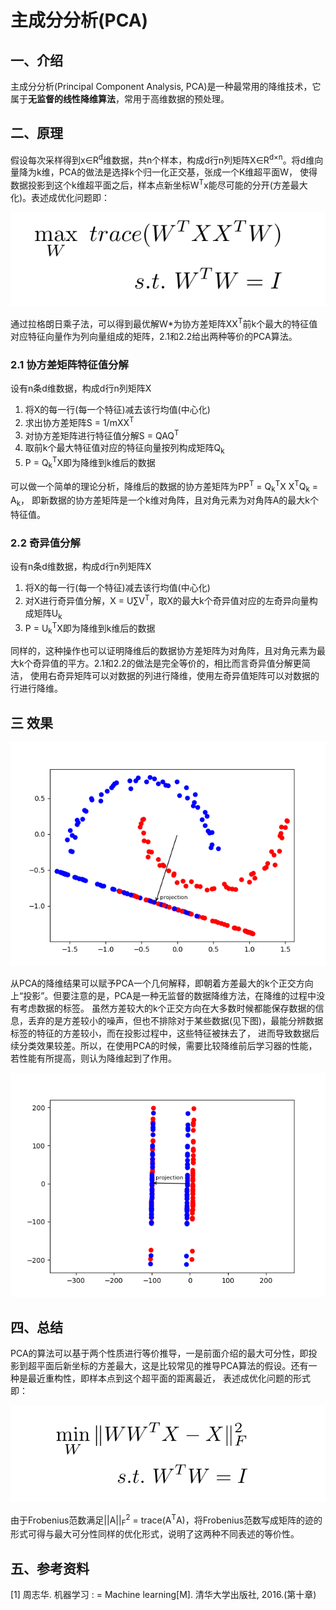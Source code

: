 # 主成分分析(PCA)
## 一、介绍
主成分分析(Principal Component Analysis, PCA)是一种最常用的降维技术，它属于**无监督的线性降维算法**，常用于高维数据的预处理。

## 二、原理
假设每次采样得到x∈R<sup>d</sup>维数据，共n个样本，构成d行n列矩阵X∈R<sup>d×n</sup>。将d维向量降为k维，PCA的做法是选择k个归一化正交基，张成一个K维超平面W，
使得数据投影到这个k维超平面之后，样本点新坐标W<sup>T</sup>x能尽可能的分开(方差最大化)。表述成优化问题即：

![PCA-max-variance](../resources/PCA/max_variance.png)

通过拉格朗日乘子法，可以得到最优解W*为协方差矩阵XX<sup>T</sup>前k个最大的特征值对应特征向量作为列向量组成的矩阵，2.1和2.2给出两种等价的PCA算法。


### 2.1 协方差矩阵特征值分解

设有n条d维数据，构成d行n列矩阵X
1. 将X的每一行(每一个特征)减去该行均值(中心化)
2. 求出协方差矩阵S = 1/mXX<sup>T</sup>
3. 对协方差矩阵进行特征值分解S = QAQ<sup>T</sup>
4. 取前k个最大特征值对应的特征向量按列构成矩阵Q<sub>k</sub>
5. P = Q<sub>k</sub><sup>T</sup>X即为降维到k维后的数据

可以做一个简单的理论分析，降维后的数据的协方差矩阵为PP<sup>T</sup> = Q<sub>k</sub><sup>T</sup>X X<sup>T</sup>Q<sub>k</sub> = A<sub>k</sub>，
即新数据的协方差矩阵是一个k维对角阵，且对角元素为对角阵A的最大k个特征值。

### 2.2 奇异值分解

设有n条d维数据，构成d行n列矩阵X
1. 将X的每一行(每一个特征)减去该行均值(中心化)
2. 对X进行奇异值分解，X = U∑V<sup>T</sup>，取X的最大k个奇异值对应的左奇异向量构成矩阵U<sub>k</sup>
3. P = U<sub>k</sub><sup>T</sup>X即为降维到k维后的数据

同样的，这种操作也可以证明降维后的数据协方差矩阵为对角阵，且对角元素为最大k个奇异值的平方。2.1和2.2的做法是完全等价的，相比而言奇异值分解更简洁，
使用右奇异矩阵可以对数据的列进行降维，使用左奇异值矩阵可以对数据的行进行降维。

## 三 效果

![PCA-result](../results/PCA.png)

从PCA的降维结果可以赋予PCA一个几何解释，即朝着方差最大的k个正交方向上“投影”。但要注意的是，PCA是一种无监督的数据降维方法，在降维的过程中没有考虑数据的标签。
虽然方差较大的k个正交方向在大多数时候都能保存数据的信息，丢弃的是方差较小的噪声，但也不排除对于某些数据(见下图)，最能分辨数据标签的特征的方差较小，而在投影过程中，这些特征被抹去了，
进而导致数据后续分类效果较差。所以，在使用PCA的时候，需要比较降维前后学习器的性能，若性能有所提高，则认为降维起到了作用。

![PCA-result](../results/PCA_2.png)

## 四、总结
PCA的算法可以基于两个性质进行等价推导，一是前面介绍的最大可分性，即投影到超平面后新坐标的方差最大，这是比较常见的推导PCA算法的假设。还有一种是最近重构性，即样本点到这个超平面的距离最近，
表述成优化问题的形式即：

![PCA-min-distance](../resources/PCA/min_distance.png)

由于Frobenius范数满足||A||<sub>F</sub><sup>2</sup> = trace(A<sup>T</sup>A)，将Frobenius范数写成矩阵的迹的形式可得与最大可分性同样的优化形式，说明了这两种不同表述的等价性。


## 五、参考资料
[1] 周志华. 机器学习 : = Machine learning[M]. 清华大学出版社, 2016.(第十章)






